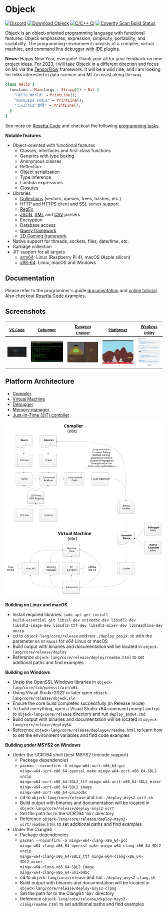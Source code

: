 # Objeck

[![Discord](https://badgen.net/badge/icon/discord?icon=discord&label)](https://discord.gg/zkdzFUX4)
[![Download Objeck](https://img.shields.io/sourceforge/dt/objeck-lang.svg)](https://sourceforge.net/projects/objeck-lang/)
[![C/C++ CI](https://github.com/objeck/objeck-lang/actions/workflows/c-cpp.yml/badge.svg)](https://github.com/objeck/objeck-lang/actions/workflows/c-cpp.yml)
[![Coverity Scan Build Status](https://img.shields.io/coverity/scan/10314.svg)](https://scan.coverity.com/projects/objeck)

Objeck is an object-oriented programming language with functional features. Objeck emphasizes, expression, simplicity, portability, and scalability. The programming environment consists of a compiler, virtual machine, and command line debugger with IDE plugins.

__News:__ Happy New Year, everyone! Thank your all for your feedback on new project ideas. For 2023, I will take Objeck in a different direction and focus on ML via the [TensorFlow](https://www.tensorflow.org/) framework. It will be a wild ride, and I am looking for folks interested in data science and ML to assist along the way.

```ruby
class Hello {
  function : Main(args : String[]) ~ Nil {
    "Hello World" → PrintLine();
    "Καλημέρα κόσμε" → PrintLine();
    "こんにちは 世界" → PrintLine();
  }
}
```

See more on [Rosetta Code](http://rosettacode.org/wiki/Category:Objeck) and checkout the following [programming tasks](programs/rc).

__Notable features__
* Object-oriented with functional features
  * Classes, interfaces and first-class functions
  * Generics with type boxing
  * Anonymous classes 
  * Reflection 
  * Object serialization 
  * Type inference
  * Lambda expressions
  * Closures
* Libraries 
  * [Collections](https://github.com/objeck/objeck-lang/blob/master/core/compiler/lib_src/gen_collect.obs) (vectors, queues, trees, hashes, etc.)
  * [HTTP and HTTPS](https://github.com/objeck/objeck-lang/blob/master/core/compiler/lib_src/net.obs) client and SSL server support
  * [RegEx](https://github.com/objeck/objeck-lang/blob/master/core/compiler/lib_src/regex.obs)
  * [JSON](https://github.com/objeck/objeck-lang/blob/master/core/compiler/lib_src/json.obs), [XML](https://github.com/objeck/objeck-lang/blob/master/core/compiler/lib_src/xml.obs) and [CSV](https://github.com/objeck/objeck-lang/blob/master/core/compiler/lib_src/csv.obs) parsers
  * Encryption
  * Database access
  * [Query framework](https://github.com/objeck/objeck-lang/blob/master/core/compiler/lib_src/query.obs)
  * [2D Gaming framework](https://github.com/objeck/objeck-lang/blob/master/core/compiler/lib_src/sdl_game.obs)
* Native support for threads, sockets, files, date/time, etc.
* Garbage collection
* JIT support for all targets
  * [arm64](https://github.com/objeck/objeck-lang/tree/master/core/vm/arch/jit/arm64): Linux (Raspberry Pi 4), macOS (Apple silicon)
  * [x86-64](https://github.com/objeck/objeck-lang/tree/master/core/vm/arch/jit/amd64): Linux, macOS and Windows

## Documentation
Please refer to the programmer's guide [documentation](https://www.objeck.org/doc/api/index.html) and [online tutorial](https://www.objeck.org/getting_started.html). Also checkout [Rosetta Code](http://rosettacode.org/wiki/Category:Objeck) examples.

## Screenshots
| <sub>[VS Code](https://github.com/objeck/objeck-lsp)</sub> | <sub>[Debugger](https://github.com/objeck/objeck-lang/tree/master/core/debugger)</sub> | <sub>[Dungeon Crawler](https://github.com/objeck/objeck-dungeon-crawler)</sub> | <sub>[Platformer](https://github.com/objeck/objeck-lang/blob/master/programs/deploy/2d_game_13.obs)</sub> | <sub>[Windows Utility](https://github.com/objeck/objeck-lang/tree/master/core/release/WindowsLauncher)</sub> |
| :---: | :----: | :---: | :---: | :---: |
![alt text](docs/images/web/comp.png "Visual Studio Code") | ![alt text](docs/images/web/debug.jpg "Command line debugger") | ![alt text](docs/images/web/crawler.png "Web Crawler") | ![alt text](docs/images/web/2d_game.jpg "Platformer") | ![alt text](docs/images/web/launch.png "Windows Launcher") |

## Platform Architecture
* [Compiler](https://github.com/objeck/objeck-lang/blob/master/core/compiler)
* [Virtual Machine](https://github.com/objeck/objeck-lang/blob/master/core/vm)
* [Debugger](https://github.com/objeck/objeck-lang/blob/master/core/debugger)
* [Memory manager](https://github.com/objeck/objeck-lang/blob/master/core/vm/arch)
* [Just-In-Time (JIT) compiler](https://github.com/objeck/objeck-lang/blob/master/core/vm/arch/jit)

![alt text](docs/images/toolchain.svg "Objeck System Architecture")

__Building on Linux and macOS__
*  Install required libraries: <code>sudo apt-get install build-essential git libssl-dev unixodbc-dev libsdl2-dev libsdl2-image-dev libsdl2-ttf-dev libsdl2-mixer-dev libreadline-dev unzip</code>
*  cd to <code>objeck-lang/core/release</code> and run <code>./deploy_posix.sh</code> with the parameter <code>64</code> or <code>macos</code> for x64 Linux or macOS
*  Build output with binaries and documentation will be located in <code>objeck-lang/core/release/deploy</code>
*  Reference <code>objeck-lang/core/release/deploy/readme.html</code> to set addtional paths and find examples

__Building on Windows__
*  Unzip the OpenSSL Windows libraries in <code>objeck-lang/core/lib/openssl/win/x64</code>
*  Using Visual Studio 2022 or later open <code>objeck-lang/core/release/objeck.sln</code>
*  Ensure the core build completes successfully (in Release mode)
*  To build everything, open a Visual Studio x64 command prompt and go to <code>objeck-lang/core/release</code> directory and run <code>deploy_amd64.cmd</code>
*  Build output with binaries and documentation will be located in <code>objeck-lang/core/release/deploy64</code>
*  Reference <code>objeck-lang/core/release/deploy64/readme.html</code> to learn how to set the environment variables and find code examples

__Building under MSYS2 on Windows__
* Under the UCRT64 shell (best MSYS2 Unicode support)
  * Package dependencies
  * <code>pacman --noconfirm -S mingw-w64-ucrt-x86_64-gcc mingw-w64-ucrt-x86_64-openssl make mingw-w64-ucrt-x86_64-SDL2 unzip mingw-w64-ucrt-x86_64-SDL2_ttf mingw-w64-ucrt-x86_64-SDL2_mixer mingw-w64-ucrt-x86_64-SDL2_image mingw-w64-ucrt-x86_64-unixodbc</code>
  * cd to <code>objeck-lang/core/release</code> and run <code>./deploy_msys2-ucrt.sh</code>
  *  Build output with binaries and documentation will be located in <code>objeck-lang/core/release/deploy-msys2-ucrt</code>
  *  Set the path for to the UCRT64 'bin' directory
  *  Reference <code>objeck-lang/core/release/deploy-msys2-ucrt/readme.html</code> to set additional paths and find examples
* Under the Clang64
  * Package dependencies
  * <code>pacman --noconfirm -S mingw-w64-clang-x86_64-gcc mingw-w64-clang-x86_64-openssl make mingw-w64-clang-x86_64-SDL2 unzip mingw-w64-clang-x86_64-SDL2_ttf mingw-w64-clang-x86_64-SDL2_mixer mingw-w64-clang-x86_64-SDL2_image mingw-w64-clang-x86_64-unixodbc</code>
  * cd to <code>objeck-lang/core/release</code> and run <code>./deploy_msys2-clang.sh</code>
  *  Build output with binaries and documentation will be located in <code>objeck-lang/core/release/deploy-msys2-clang</code>
  *  Set the path for to the Clang64 'bin' directory
  *  Reference <code>objeck-lang/core/release/deploy-msys2-clang/readme.html</code> to set additional paths and find examples

